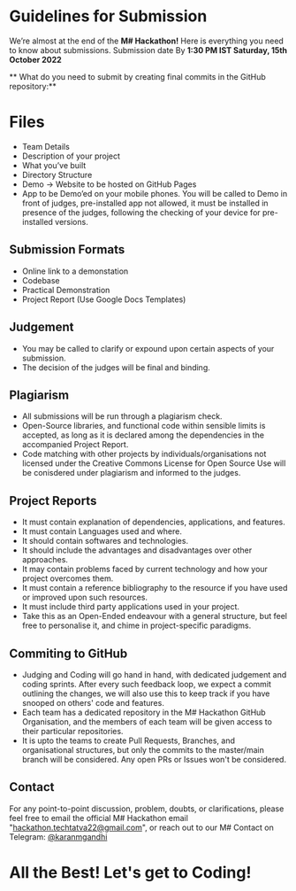 # Guidelines for Submission

We’re almost at the end of the **M# Hackathon!** Here is everything you need to know about submissions. Submission date By **1:30 PM IST Saturday, 15th October 2022**

** What do you need to submit by creating final commits in the GitHub repository:**


# Files

-   Team Details
-   Description of your project
-   What you’ve built
-   Directory Structure
-   Demo -> Website to be hosted on GitHub Pages
-   App to be Demo’ed on your mobile phones. You will be called to 		Demo in front of judges, pre-installed app not allowed, it must be installed in presence of the judges, following the checking of your device for pre-installed versions.

## Submission Formats

-   Online link to a demonstation
-   Codebase
-   Practical Demonstration
-   Project Report (Use Google Docs Templates)

## Judgement

- You may be called to clarify or expound upon certain aspects of your submission.
- The decision of the judges will be final and binding.

 
## Plagiarism

- All submissions will be run through a plagiarism check. 
- Open-Source libraries, and functional code within sensible limits is accepted, as long as it is declared among the dependencies in the accompanied Project Report. 
- Code matching with other projects by individuals/organisations not licensed under the Creative Commons License for Open Source Use will be conisdered under plagiarism and informed to the judges. 

## Project Reports

- It must contain explanation of dependencies, applications, and features. 
- It must contain Languages used and where.
- It should contain softwares and technologies. 
- It should include the advantages and disadvantages over other approaches.
- It may contain problems faced by current technology and how your project overcomes them. 
- It must contain a reference bibliography to the resource if you have used or improved upon such resources. 
- It must include third party applications used in your project. 
- Take this as an Open-Ended endeavour with a general structure, but feel free to personalise it, and chime in project-specific paradigms.


## Commiting to GitHub

- Judging and Coding will go hand in hand, with dedicated judgement and coding sprints. After every such feedback loop, we expect a commit outlining the changes, we will also use this to keep track if you have snooped on others' code and features. 
- Each team has a dedicated repository in the M# Hackathon GitHub Organisation, and the members of each team will be given access to their particular repositories. 
- It is upto the teams to create Pull Requests, Branches, and organisational structures, but only the commits to the master/main branch will be considered. Any open PRs or Issues won't be considered. 


## Contact

For any point-to-point discussion, problem, doubts, or clarifications, please feel free to email the official M# Hackathon email "hackathon.techtatva22@gmail.com", or reach out to our M# Contact on Telegram: [@karanmgandhi](https://link-url-here.org)



# All the Best! Let's get to Coding!

